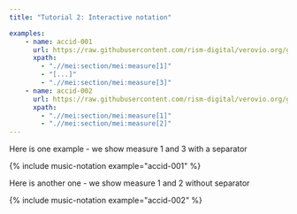 ```yaml
---
title: "Tutorial 2: Interactive notation"

examples:
    - name: accid-001
      url: https://raw.githubusercontent.com/rism-digital/verovio.org/gh-pages/_tests/accid/accid-001.mei
      xpath:
        - ".//mei:section/mei:measure[1]"
        - "[...]"
        - ".//mei:section/mei:measure[3]"
    - name: accid-002
      url: https://raw.githubusercontent.com/rism-digital/verovio.org/gh-pages/_tests/accid/accid-002.mei
      xpath:
        - ".//mei:section/mei:measure[1]"
        - ".//mei:section/mei:measure[2]"
---
```


Here is one example - we show measure 1 and 3 with a separator

{% include music-notation example="accid-001" %}

Here is another one - we show measure 1 and 2 without separator

{% include music-notation example="accid-002" %}